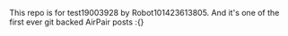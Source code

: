 This repo is for test19003928 by Robot101423613805. And it's one of the first ever git backed AirPair posts :{}
